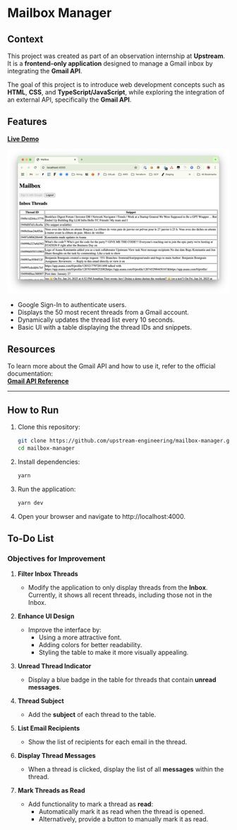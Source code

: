 # Mailbox Manager

## Context

This project was created as part of an observation internship at **Upstream**. It is a **frontend-only application** designed to manage a Gmail inbox by integrating the **Gmail API**.

The goal of this project is to introduce web development concepts such as **HTML**, **CSS**, and **TypeScript/JavaScript**, while exploring the integration of an external API, specifically the **Gmail API**.

## Features

[**Live Demo**](https://mailbox-manager.netlify.app/)

![Screenshot of the app](./app_screenshot.png)

- Google Sign-In to authenticate users.
- Displays the 50 most recent threads from a Gmail account.
- Dynamically updates the thread list every 10 seconds.
- Basic UI with a table displaying the thread IDs and snippets.

## Resources

To learn more about the Gmail API and how to use it, refer to the official documentation:  
[**Gmail API Reference**](https://developers.google.com/gmail/api/reference/rest)

---

## How to Run

1. Clone this repository:

   ```bash
   git clone https://github.com/upstream-engineering/mailbox-manager.git
   cd mailbox-manager
   ```

2. Install dependencies:

   ```bash
   yarn
   ```

3. Run the application:

   ```bash
   yarn dev
   ```

4. Open your browser and navigate to http://localhost:4000.

## To-Do List

### Objectives for Improvement

1. **Filter Inbox Threads**

   - Modify the application to only display threads from the **Inbox**.  
     Currently, it shows all recent threads, including those not in the Inbox.

2. **Enhance UI Design**

   - Improve the interface by:
     - Using a more attractive font.
     - Adding colors for better readability.
     - Styling the table to make it more visually appealing.

3. **Unread Thread Indicator**

   - Display a blue badge in the table for threads that contain **unread messages**.

4. **Thread Subject**

   - Add the **subject** of each thread to the table.

5. **List Email Recipients**

   - Show the list of recipients for each email in the thread.

6. **Display Thread Messages**

   - When a thread is clicked, display the list of all **messages** within the thread.

7. **Mark Threads as Read**
   - Add functionality to mark a thread as **read**:
     - Automatically mark it as read when the thread is opened.
     - Alternatively, provide a button to manually mark it as read.
